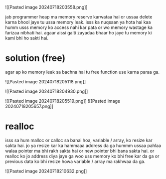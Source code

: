 
![[Pasted image 20240718203558.png]]

jab programmer heap ma memory reserve karwataa hai or ussaa delete karna bhool jaye tu ussa memory leak.
isss ka nuqsaan ya hota hai kaa humm usss memory ko access nahi kar pata or wo memory wastage ka farizaa nibhati hai.
agaar aissi galti zayadaa bhaar ho jaye tu memory ki kami bhi ho sakti hai. 


# solution (free)

agar ap ko memory leak sa bachna hai tu free function use karna paraa ga.

![[Pasted image 20240718205118.png]]

![[Pasted image 20240718204930.png]]

![[Pasted image 20240718205519.png]]
![[Pasted image 20240718205657.png]]

# realloc 

isss sa hum malloc or calloc sa banai hoa, variable / array, ko resize kar sakta hai.
jo ya resize kar ka hammaaa address da ga hummm ussaa pahlaa walaa pointer ma bhi rakh sakta hai or new pointer bhi bana sakta hai.
or realloc ko jo address diya jaye ga woo uss memory ko bhi free kar da ga or previous data ko bhi resize howa variable / array ma rakhwaa da ga.


![[Pasted image 20240718210632.png]]
